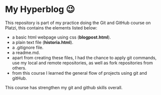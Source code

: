 # My Hyperblog 😉

This repository is part of my practice doing the Git and GitHub course on Platzi, this contains the elements listed below:

- a basic html webpage using css (**blogpost.html**).
- a plain text file (**historia.html**).
- a .gitignore file.
- a readme.md.
- apart from creating these files, I had the chance to apply git commands, use my local and remote repositories, as well as fork repositories from others.
- from this course I learned the general flow of projects using git and gitHub.

This course has strengthen my git and github skills overall.